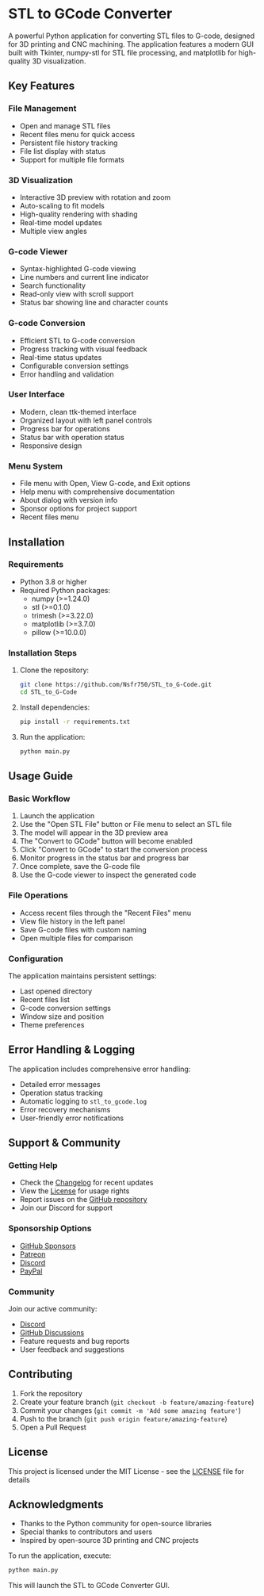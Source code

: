 # STL to GCode Converter

A powerful Python application for converting STL files to G-code, designed for 3D printing and CNC machining. The application features a modern GUI built with Tkinter, numpy-stl for STL file processing, and matplotlib for high-quality 3D visualization.

## Key Features

### File Management
- Open and manage STL files
- Recent files menu for quick access
- Persistent file history tracking
- File list display with status
- Support for multiple file formats

### 3D Visualization
- Interactive 3D preview with rotation and zoom
- Auto-scaling to fit models
- High-quality rendering with shading
- Real-time model updates
- Multiple view angles

### G-code Viewer
- Syntax-highlighted G-code viewing
- Line numbers and current line indicator
- Search functionality
- Read-only view with scroll support
- Status bar showing line and character counts

### G-code Conversion
- Efficient STL to G-code conversion
- Progress tracking with visual feedback
- Real-time status updates
- Configurable conversion settings
- Error handling and validation

### User Interface
- Modern, clean ttk-themed interface
- Organized layout with left panel controls
- Progress bar for operations
- Status bar with operation status
- Responsive design

### Menu System
- File menu with Open, View G-code, and Exit options
- Help menu with comprehensive documentation
- About dialog with version info
- Sponsor options for project support
- Recent files menu

## Installation

### Requirements
- Python 3.8 or higher
- Required Python packages:
  - numpy (>=1.24.0)
  - stl (>=0.1.0)
  - trimesh (>=3.22.0)
  - matplotlib (>=3.7.0)
  - pillow (>=10.0.0)

### Installation Steps
1. Clone the repository:
   ```bash
   git clone https://github.com/Nsfr750/STL_to_G-Code.git
   cd STL_to_G-Code
   ```

2. Install dependencies:
   ```bash
   pip install -r requirements.txt
   ```

3. Run the application:
   ```bash
   python main.py
   ```

## Usage Guide

### Basic Workflow
1. Launch the application
2. Use the "Open STL File" button or File menu to select an STL file
3. The model will appear in the 3D preview area
4. The "Convert to GCode" button will become enabled
5. Click "Convert to GCode" to start the conversion process
6. Monitor progress in the status bar and progress bar
7. Once complete, save the G-code file
8. Use the G-code viewer to inspect the generated code

### File Operations
- Access recent files through the "Recent Files" menu
- View file history in the left panel
- Save G-code files with custom naming
- Open multiple files for comparison

### Configuration
The application maintains persistent settings:
- Last opened directory
- Recent files list
- G-code conversion settings
- Window size and position
- Theme preferences

## Error Handling & Logging

The application includes comprehensive error handling:
- Detailed error messages
- Operation status tracking
- Automatic logging to `stl_to_gcode.log`
- Error recovery mechanisms
- User-friendly error notifications

## Support & Community

### Getting Help
- Check the [Changelog](./CHANGELOG.md) for recent updates
- View the [License](./LICENSE) for usage rights
- Report issues on the [GitHub repository](https://github.com/Nsfr750/STL_to_G-Code)
- Join our Discord for support

### Sponsorship Options
- [GitHub Sponsors](https://github.com/sponsors/Nsfr750)
- [Patreon](https://www.patreon.com/Nsfr750)
- [Discord](https://discord.gg/BvvkUEP9)
- [PayPal](https://paypal.me/3dmega)

### Community
Join our active community:
- [Discord](https://discord.gg/BvvkUEP9)
- [GitHub Discussions](https://github.com/Nsfr750/STL_to_G-Code/discussions)
- Feature requests and bug reports
- User feedback and suggestions

## Contributing

1. Fork the repository
2. Create your feature branch (`git checkout -b feature/amazing-feature`)
3. Commit your changes (`git commit -m 'Add some amazing feature'`)
4. Push to the branch (`git push origin feature/amazing-feature`)
5. Open a Pull Request

## License

This project is licensed under the MIT License - see the [LICENSE](LICENSE) file for details

## Acknowledgments

- Thanks to the Python community for open-source libraries
- Special thanks to contributors and users
- Inspired by open-source 3D printing and CNC projects

To run the application, execute:

```bash
python main.py
```

This will launch the STL to GCode Converter GUI.
